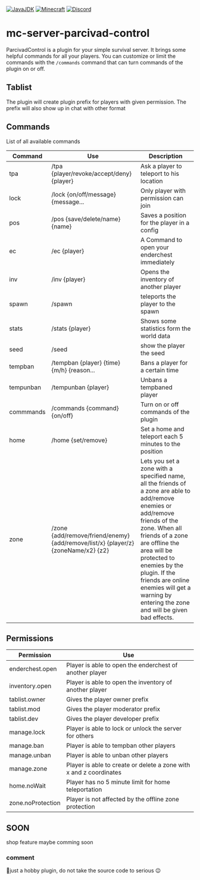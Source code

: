 [![JavaJDK](https://img.shields.io/badge/Java%20JDK-17-blue?logo=java&style=flat-square)](https://www.oracle.com/java/technologies/javase/jdk17-archive-downloads.html)
[![Minecraft](https://img.shields.io/badge/Minecraft-1.18.1-success?logo=minecraft&style=flat-square)](https://minecraft.net)
[![Discord](https://img.shields.io/discord/690934524955197471?label=Discord&logo=discord&style=flat-square)](https://discord.gg/C2HrEeCQ)

# mc-server-parcivad-control
ParcivadControl is a plugin for your simple survival server. It brings some helpful commands for all your players.
You can customize or limit the commands with the `/commands` command that can turn commands of the plugin on or off.

## Tablist
The plugin will create plugin prefix for players with given permission. The prefix will also show up in chat with other format

## Commands
List of all available commands

| Command | Use | Description |
|---------|--------------------------|------------------------|
| tpa | /tpa {player/revoke/accept/deny} {player} | Ask a player to teleport to his location
| lock | /lock {on/off/message} {message... | Only player with permission can join
| pos | /pos {save/delete/name} {name} | Saves a position for the player in a config
| ec | /ec {player} | A Command to open your enderchest immediately
| inv | /inv {player} | Opens the inventory of another player
| spawn | /spawn | teleports the player to the spawn
| stats | /stats {player} | Shows some statistics form the world data
| seed | /seed | show the player the seed
| tempban | /tempban {player} {time} {m/h} {reason... | Bans a player for a certain time
| tempunban | /tempunban {player} | Unbans a tempbaned player
| commmands | /commands {command} {on/off} | Turn on or off commands of the plugin
| home | /home {set/remove} | Set a home and teleport each 5 minutes to the position
| zone | /zone {add/remove/friend/enemy} {add/remove/list/x} {player/z} {zoneName/x2} {z2} | Lets you set a zone with a specified name, all the friends of a zone are able to add/remove enemies or add/remove friends of the zone. When all friends of a zone are offline the area will be protected to enemies by the plugin. If the friends are online enemies will get a warning by entering the zone and will be given bad effects.

## Permissions
| Permission | Use |
|------------|---------------|
enderchest.open | Player is able to open the enderchest of another player
inventory.open | Player is able to open the inventory of another player
tablist.owner | Gives the player owner prefix
tablist.mod | Gives the player moderator prefix
tablist.dev | Gives the player developer prefix
manage.lock | Player is able to lock or unlock the server for others
manage.ban | Player is able to tempban other players
manage.unban | Player is able to unban other players
manage.zone | Player is able to create or delete a zone with x and z coordinates
home.noWait | Player has no 5 minute limit for home teleportation
zone.noProtection | Player is not affected by the offline zone protection 

## SOON
shop feature maybe comming soon

### comment
🧇just a hobby plugin, do not take the source code to serious 😉
